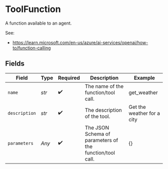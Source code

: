 # ToolFunction

A function available to an agent.

See:
- https://learn.microsoft.com/en-us/azure/ai-services/openai/how-to/function-calling


## Fields

| Field                                                    | Type                                                     | Required                                                 | Description                                              | Example                                                  |
| -------------------------------------------------------- | -------------------------------------------------------- | -------------------------------------------------------- | -------------------------------------------------------- | -------------------------------------------------------- |
| `name`                                                   | *str*                                                    | :heavy_check_mark:                                       | The name of the function/tool call.                      | get_weather                                              |
| `description`                                            | *str*                                                    | :heavy_check_mark:                                       | The description of the tool.                             | Get the weather for a city                               |
| `parameters`                                             | *Any*                                                    | :heavy_check_mark:                                       | The JSON Schema of parameters of the function/tool call. | {}                                                       |